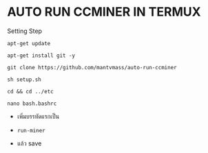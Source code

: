 # AUTO RUN CCMINER IN TERMUX

Setting Step
```
apt-get update
```
```
apt-get install git -y
```
```
git clone https://github.com/mantvmass/auto-run-ccminer
```
```
sh setup.sh
```
```
cd && cd ../etc
```
```
nano bash.bashrc
```
* เพิ่มบรรทัดแรกเป็น
- ```run-miner```
* แล้ว save

